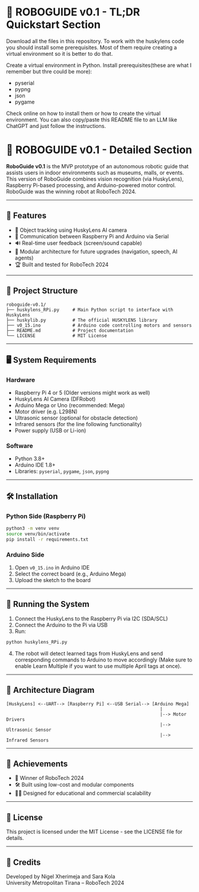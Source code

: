 
# 🤖 ROBOGUIDE v0.1 - TL;DR Quickstart Section

Download all the files in this repository.
To work with the huskylens code you should install some prerequisites. Most of them require creating a virtual environment so it is better to do that.

Create a virtual environment in Python.
Install prerequisites(these are what I remember but thre could be more):
  - pyserial
  - pypng
  - json
  - pygame

Check online on how to install them or how to create the virtual environment.
You can also copy/paste this README file to an LLM like ChatGPT and just follow the instructions.



# 🤖 ROBOGUIDE v0.1 - Detailed Section

**RoboGuide v0.1** is the MVP prototype of an autonomous robotic guide that assists users in indoor environments such as museums, malls, or events. This version of RoboGuide combines vision recognition (via HuskyLens), Raspberry Pi-based processing, and Arduino-powered motor control. RoboGuide was the winning robot at RoboTech 2024.

---

## 🧠 Features

- 🚶 Object tracking using HuskyLens AI camera
- 🔁 Communication between Raspberry Pi and Arduino via Serial
- 🔊 Real-time user feedback (screen/sound capable)
- 🧠 Modular architecture for future upgrades (navigation, speech, AI agents)
- 🏆 Built and tested for RoboTech 2024

---

## 📂 Project Structure

```
roboguide-v0.1/
├── huskylens_RPi.py     # Main Python script to interface with HuskyLens
├── huskylib.py          # The official HUSKYLENS library
├── v0_15.ino            # Arduino code controlling motors and sensors
├── README.md            # Project documentation
└── LICENSE              # MIT License
```

---

## 🖥️ System Requirements

### Hardware

- Raspberry Pi 4 or 5 (Older versions might work as well)
- HuskyLens AI Camera (DFRobot)
- Arduino Mega or Uno (recommended: Mega)
- Motor driver (e.g. L298N)
- Ultrasonic sensor (optional for obstacle detection)
- Infrared sensors (for the line following functionality)
- Power supply (USB or Li-ion)

### Software

- Python 3.8+
- Arduino IDE 1.8+
- Libraries: `pyserial`, `pygame`, `json`, `pypng`

---

## 🛠️ Installation

### Python Side (Raspberry Pi)

```bash
python3 -m venv venv
source venv/bin/activate
pip install -r requirements.txt
```

### Arduino Side

1. Open `v0_15.ino` in Arduino IDE
2. Select the correct board (e.g., Arduino Mega)
3. Upload the sketch to the board

---

## 🚀 Running the System

1. Connect the HuskyLens to the Raspberry Pi via I2C (SDA/SCL)
2. Connect the Arduino to the Pi via USB
3. Run:

```bash
python huskylens_RPi.py
```

4. The robot will detect learned tags from HuskyLens and send corresponding commands to Arduino to move accordingly (Make sure to enable Learn Multiple if you want to use multiple April tags at once).

---

## 📡 Architecture Diagram

```
[HuskyLens] <--UART--> [Raspberry Pi] <--USB Serial--> [Arduino Mega]
			                                              |
			                                              |--> Motor Drivers
			                                              |--> Ultrasonic Sensor
			                                              |--> Infrared Sensors
```

---

## 🏅 Achievements

- 🥇 Winner of RoboTech 2024
- 🛠️ Built using low-cost and modular components
- 👨‍💻 Designed for educational and commercial scalability

---

## 📄 License

This project is licensed under the MIT License - see the LICENSE file for details.

---

## 🙌 Credits

Developed by Nigel Xherimeja and Sara Kola  
University Metropolitan Tirana – RoboTech 2024


